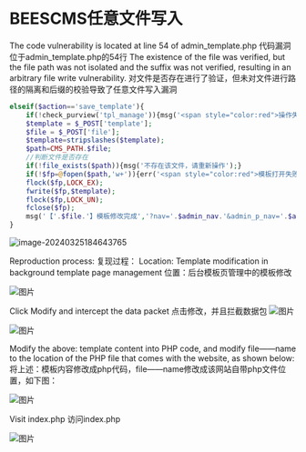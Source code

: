 # BEESCMS任意文件写入

The code vulnerability is located at line 54 of admin_template.php
代码漏洞位于admin_template.php的54行
The existence of the file was verified, but the file path was not isolated and the suffix was not verified, resulting in an arbitrary file write vulnerability.
对文件是否存在进行了验证，但未对文件进行路径的隔离和后缀的校验导致了任意文件写入漏洞

```php
elseif($action=='save_template'){
	if(!check_purview('tpl_manage')){msg('<span style="color:red">操作失败,你的权限不足!</span>');}
	$template = $_POST['template'];
	$file = $_POST['file'];
	$template=stripslashes($template);
	$path=CMS_PATH.$file;
	//判断文件是否存在
	if(!file_exists($path)){msg('不存在该文件，请重新操作');}
	if(!$fp=@fopen($path,'w+')){err('<span style="color:red">模板打开失败,请确定【'.$file.'】模板是否存在</span>');}
	flock($fp,LOCK_EX);
	fwrite($fp,$template);
	flock($fp,LOCK_UN);
	fclose($fp);
	msg('【'.$file.'】模板修改完成','?nav='.$admin_nav.'&admin_p_nav='.$admin_p_nav);
}
```

![image-20240325184643765](https://github.com/ss122-0ss/beescms/assets/131983607/6466b9bc-c84b-4405-ad14-0b63a67e3610)

Reproduction process:
复现过程：
Location: Template modification in background template page management
位置：后台模板页管理中的模板修改

![图片](https://github.com/ss122-0ss/beescms/assets/131983607/86483bb1-59ba-4954-967b-41753badf5f3)

Click Modify and intercept the data packet
点击修改，并且拦截数据包
![图片](https://github.com/ss122-0ss/beescms/assets/131983607/c9b92ce8-a045-469f-b695-9a35e73f485b)

![图片](https://github.com/ss122-0ss/beescms/assets/131983607/44961e76-0e0c-401d-8a30-0bb5ea2830a2)

Modify the above: template content into PHP code, and modify file——name to the location of the PHP file that comes with the website, as shown below:
将上述：模板内容修改成php代码，file——name修改成该网站自带php文件位置，如下图：

![图片](https://github.com/ss122-0ss/beescms/assets/131983607/fe100213-dab4-449b-ba3b-ba672c631dc6)

Visit index.php
访问index.php

![图片](https://github.com/ss122-0ss/beescms/assets/131983607/8193120b-894c-4930-885c-a16fadf17fdf)
